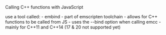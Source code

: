 Calling C++ functions with JavaScript

use a tool called:
    - embind
        - part of emscripten toolchain
        - allows for C++ functions to be called from JS
        - uses the --bind option when calling emcc
        - mainly for C++11 and C++14 (17 & 20 not supported yet)